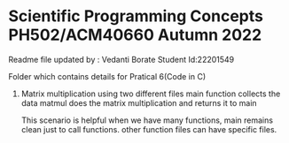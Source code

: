 # Scientific Programming Concepts PH502/ACM40660 Autumn 2022

Readme file updated by : Vedanti Borate 
Student Id:22201549

Folder which contains details for Pratical 6(Code in C)
1. Matrix multiplication using two different files
    main function collects the data
    matmul does the matrix multiplication and returns it to main

    This scenario is helpful when we have many functions, main remains clean just to call functions.
    other function files can have specific files.
